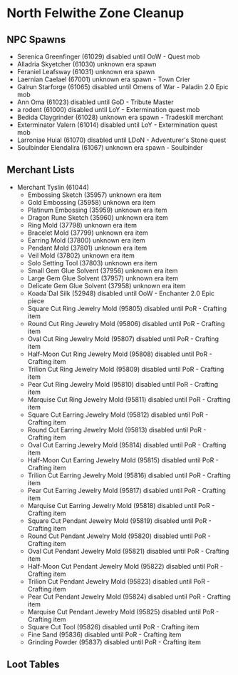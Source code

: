 # North Felwithe Zone Cleanup

## NPC Spawns

* Serenica Greenfinger (61029) disabled until OoW - Quest mob
* Alladria Skyetcher (61030) unknown era spawn
* Feraniel Leafsway (61031) unknown era spawn
* Laernian Caelael (67001) unknown era spawn - Town Crier
* Galrun Starforge (61065) disabled until Omens of War - Paladin 2.0 Epic mob
* Ann Oma (61023) disabled until GoD - Tribute Master
* a rodent (61000) disabled until LoY - Extermination quest mob
* Bedida Claygrinder (61028) unknown era spawn - Tradeskill merchant
* Exterminator Valern (61014) disabled until LoY - Extermination quest mob
* Larroniae Huial (61070) disabled until LDoN - Adventurer's Stone quest
* Soulbinder Elendalira (61067) unknown era spawn - Soulbinder

## Merchant Lists

* Merchant Tyslin (61044)
  * Embossing Sketch (35957) unknown era item
  * Gold Embossing (35958) unknown era item
  * Platinum Embossing (35959) unknown era item
  * Dragon Rune Sketch (35960) unknown era item
  * Ring Mold (37798) unknown era item
  * Bracelet Mold (37799) unknown era item
  * Earring Mold (37800) unknown era item
  * Pendant Mold (37801) unknown era item
  * Veil Mold (37802) unknown era item
  * Solo Setting Tool (37803) unknown era item
  * Small Gem Glue Solvent (37956) unknown era item
  * Large Gem Glue Solvent (37957) unknown era item
  * Delicate Gem Glue Solvent (37958) unknown era item
  * Koada`Dal Silk (52948) disabled until OoW - Enchanter 2.0 Epic piece
  * Square Cut Ring Jewelry Mold (95805) disabled until PoR - Crafting item
  * Round Cut Ring Jewelry Mold (95806) disabled until PoR - Crafting item
  * Oval Cut Ring Jewelry Mold (95807) disabled until PoR - Crafting item
  * Half-Moon Cut Ring Jewelry Mold (95808) disabled until PoR - Crafting item
  * Trilion Cut Ring Jewelry Mold (95809) disabled until PoR - Crafting item
  * Pear Cut Ring Jewelry Mold (95810) disabled until PoR - Crafting item
  * Marquise Cut Ring Jewelry Mold (95811) disabled until PoR - Crafting item
  * Square Cut Earring Jewelry Mold (95812) disabled until PoR - Crafting item
  * Round Cut Earring Jewelry Mold (95813) disabled until PoR - Crafting item
  * Oval Cut Earring Jewelry Mold (95814) disabled until PoR - Crafting item
  * Half-Moon Cut Earring Jewelry Mold (95815) disabled until PoR - Crafting item
  * Trilion Cut Earring Jewelry Mold (95816) disabled until PoR - Crafting item
  * Pear Cut Earring Jewelry Mold (95817) disabled until PoR - Crafting item
  * Marquise Cut Earring Jewelry Mold (95818) disabled until PoR - Crafting item
  * Square Cut Pendant Jewelry Mold (95819) disabled until PoR - Crafting item
  * Round Cut Pendant Jewelry Mold (95820) disabled until PoR - Crafting item
  * Oval Cut Pendant Jewelry Mold (95821) disabled until PoR - Crafting item
  * Half-Moon Cut Pendant Jewelry Mold (95822) disabled until PoR - Crafting item
  * Trilion Cut Pendant Jewelry Mold (95823) disabled until PoR - Crafting item
  * Pear Cut Pendant Jewelry Mold (95824) disabled until PoR - Crafting item
  * Marquise Cut Pendant Jewelry Mold (95825) disabled until PoR - Crafting item
  * Square Cut Tool (95826) disabled until PoR - Crafting item
  * Fine Sand (95836) disabled until PoR - Crafting item
  * Grinding Powder (95837) disabled until PoR - Crafting item

## Loot Tables
